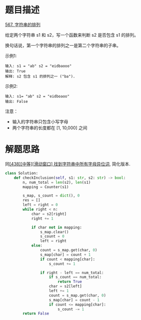 # 题目描述

[567. 字符串的排列](https://leetcode-cn.com/problems/permutation-in-string/)

给定两个字符串 s1 和 s2，写一个函数来判断 s2 是否包含 s1 的排列。

换句话说，第一个字符串的排列之一是第二个字符串的子串。

示例1:
```
输入: s1 = "ab" s2 = "eidbaooo"
输出: True
解释: s2 包含 s1 的排列之一 ("ba").
```

示例2:
```
输入: s1= "ab" s2 = "eidboaoo"
输出: False
```

注意：

- 输入的字符串只包含小写字母
- 两个字符串的长度都在 [1, 10,000] 之间

# 解题思路

同[[438][中等][滑动窗口] 找到字符串中所有字母异位词](/Algorithm/滑动窗口/438-找到字符串中所有字母异位词.md), 简化版本.

```python
class Solution:
    def checkInclusion(self, s1: str, s2: str) -> bool:
        n, num_total = len(s2), len(s1)
        mapping = Counter(s1)

        s_map, s_count = dict(), 0
        res = []
        left = right = 0
        while right < n:
            char = s2[right]
            right += 1

            if char not in mapping:
                s_map.clear()
                s_count = 0
                left = right
            else:
                count = s_map.get(char, 0)
                s_map[char] = count + 1
                if count < mapping[char]:
                    s_count += 1

                if right - left == num_total:
                    if s_count == num_total:
                        return True
                    char = s2[left]
                    left += 1
                    count = s_map.get(char, 0)
                    s_map[char] = count - 1
                    if count <= mapping[char]:
                        s_count -= 1
        return False
```
